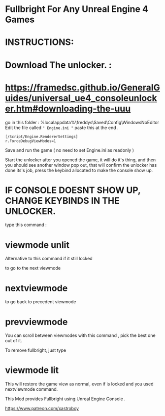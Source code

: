 # Fullbright For Any Unreal Engine 4 Games

# INSTRUCTIONS:

# Download The unlocker. :
# https://framedsc.github.io/GeneralGuides/universal_ue4_consoleunlocker.htm#downloading-the-uuu

go in this folder : %localappdata%\freddys\Saved\Config\WindowsNoEditor\
Edit the file called `" Engine.ini "`
paste this at the end .

    [/Script/Engine.RendererSettings]                                                              
    r.ForceDebugViewModes=1

Save and run the game ( no need to set Engine.ini  as readonly )

Start the unlocker after you opened the game, it will do it's thing, and then you should see another window pop out, that will confirm the unlocker has done its's job, press the keybind allocated to make the console show up.

# IF CONSOLE DOESNT SHOW UP, CHANGE KEYBINDS IN THE UNLOCKER.

type this command :

# viewmode unlit

Alternative to this command if it still locked

to go to the next viewmode
# nextviewmode

 to go back to precedent viewmode
# prevviewmode 

You can scroll between viewmodes with this command , pick the best one out of it.

To remove fullbright, just type

# viewmode lit

This will restore the game view as normal, even if is locked and you used nextviewmode command.

This Mod provides Fullbright using Unreal Engine Console .

https://www.patreon.com/xastroboy
